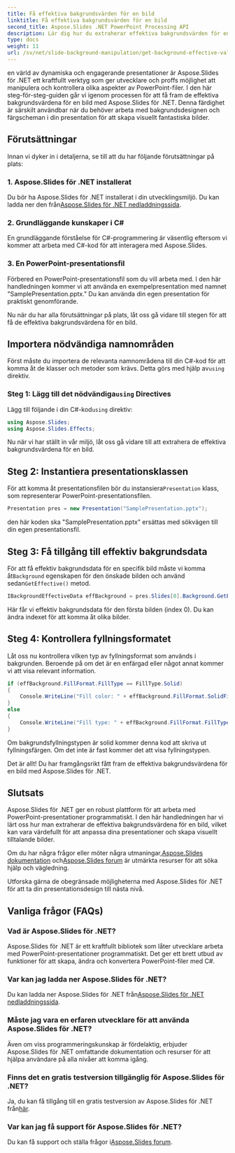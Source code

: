 ```yaml
---
title: Få effektiva bakgrundsvärden för en bild
linktitle: Få effektiva bakgrundsvärden för en bild
second_title: Aspose.Slides .NET PowerPoint Processing API
description: Lär dig hur du extraherar effektiva bakgrundsvärden för en bild i PowerPoint med Aspose.Slides för .NET. Förbättra dina färdigheter i presentationsdesign idag!
type: docs
weight: 11
url: /sv/net/slide-background-manipulation/get-background-effective-values/
---
```


en värld av dynamiska och engagerande presentationer är Aspose.Slides för .NET ett kraftfullt verktyg som ger utvecklare och proffs möjlighet att manipulera och kontrollera olika aspekter av PowerPoint-filer. I den här steg-för-steg-guiden går vi igenom processen för att få fram de effektiva bakgrundsvärdena för en bild med Aspose.Slides för .NET. Denna färdighet är särskilt användbar när du behöver arbeta med bakgrundsdesignen och färgscheman i din presentation för att skapa visuellt fantastiska bilder. 

## Förutsättningar

Innan vi dyker in i detaljerna, se till att du har följande förutsättningar på plats:

### 1. Aspose.Slides för .NET installerat

 Du bör ha Aspose.Slides för .NET installerat i din utvecklingsmiljö. Du kan ladda ner den från[Aspose.Slides för .NET nedladdningssida](https://releases.aspose.com/slides/net/).

### 2. Grundläggande kunskaper i C#

En grundläggande förståelse för C#-programmering är väsentlig eftersom vi kommer att arbeta med C#-kod för att interagera med Aspose.Slides.

### 3. En PowerPoint-presentationsfil

Förbered en PowerPoint-presentationsfil som du vill arbeta med. I den här handledningen kommer vi att använda en exempelpresentation med namnet "SamplePresentation.pptx." Du kan använda din egen presentation för praktiskt genomförande.

Nu när du har alla förutsättningar på plats, låt oss gå vidare till stegen för att få de effektiva bakgrundsvärdena för en bild.

## Importera nödvändiga namnområden

 Först måste du importera de relevanta namnområdena till din C#-kod för att komma åt de klasser och metoder som krävs. Detta görs med hjälp av`using` direktiv.

###  Steg 1: Lägg till det nödvändiga`using` Directives

 Lägg till följande i din C#-kod`using` direktiv:

```csharp
using Aspose.Slides;
using Aspose.Slides.Effects;
```

Nu när vi har ställt in vår miljö, låt oss gå vidare till att extrahera de effektiva bakgrundsvärdena för en bild.

## Steg 2: Instantiera presentationsklassen

 För att komma åt presentationsfilen bör du instansiera`Presentation` klass, som representerar PowerPoint-presentationsfilen.

```csharp
Presentation pres = new Presentation("SamplePresentation.pptx");
```

den här koden ska "SamplePresentation.pptx" ersättas med sökvägen till din egen presentationsfil.

## Steg 3: Få tillgång till effektiv bakgrundsdata

 För att få effektiv bakgrundsdata för en specifik bild måste vi komma åt`Background` egenskapen för den önskade bilden och använd sedan`GetEffective()` metod.

```csharp
IBackgroundEffectiveData effBackground = pres.Slides[0].Background.GetEffective();
```

Här får vi effektiv bakgrundsdata för den första bilden (index 0). Du kan ändra indexet för att komma åt olika bilder.

## Steg 4: Kontrollera fyllningsformatet

Låt oss nu kontrollera vilken typ av fyllningsformat som används i bakgrunden. Beroende på om det är en enfärgad eller något annat kommer vi att visa relevant information.

```csharp
if (effBackground.FillFormat.FillType == FillType.Solid)
{
    Console.WriteLine("Fill color: " + effBackground.FillFormat.SolidFillColor);
}
else
{
    Console.WriteLine("Fill type: " + effBackground.FillFormat.FillType);
}
```

Om bakgrundsfyllningstypen är solid kommer denna kod att skriva ut fyllningsfärgen. Om det inte är fast kommer det att visa fyllningstypen.

Det är allt! Du har framgångsrikt fått fram de effektiva bakgrundsvärdena för en bild med Aspose.Slides för .NET.

## Slutsats

Aspose.Slides för .NET ger en robust plattform för att arbeta med PowerPoint-presentationer programmatiskt. I den här handledningen har vi lärt oss hur man extraherar de effektiva bakgrundsvärdena för en bild, vilket kan vara värdefullt för att anpassa dina presentationer och skapa visuellt tilltalande bilder.

 Om du har några frågor eller möter några utmaningar,[Aspose.Slides dokumentation](https://reference.aspose.com/slides/net/) och[Aspose.Slides forum](https://forum.aspose.com/) är utmärkta resurser för att söka hjälp och vägledning.

Utforska gärna de obegränsade möjligheterna med Aspose.Slides för .NET för att ta din presentationsdesign till nästa nivå.

## Vanliga frågor (FAQs)

### Vad är Aspose.Slides för .NET?
   
Aspose.Slides för .NET är ett kraftfullt bibliotek som låter utvecklare arbeta med PowerPoint-presentationer programmatiskt. Det ger ett brett utbud av funktioner för att skapa, ändra och konvertera PowerPoint-filer med C#.

### Var kan jag ladda ner Aspose.Slides för .NET?

 Du kan ladda ner Aspose.Slides för .NET från[Aspose.Slides för .NET nedladdningssida](https://releases.aspose.com/slides/net/).

### Måste jag vara en erfaren utvecklare för att använda Aspose.Slides för .NET?

Även om viss programmeringskunskap är fördelaktig, erbjuder Aspose.Slides för .NET omfattande dokumentation och resurser för att hjälpa användare på alla nivåer att komma igång.

### Finns det en gratis testversion tillgänglig för Aspose.Slides för .NET?

 Ja, du kan få tillgång till en gratis testversion av Aspose.Slides för .NET från[här](https://releases.aspose.com/).

### Var kan jag få support för Aspose.Slides för .NET?

 Du kan få support och ställa frågor i[Aspose.Slides forum](https://forum.aspose.com/).
